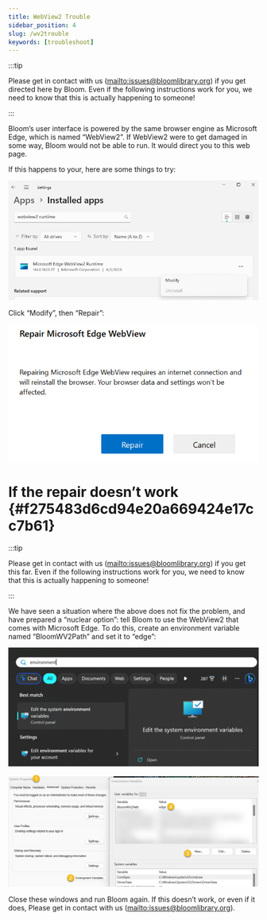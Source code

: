 ```yaml
---
title: WebView2 Trouble
sidebar_position: 4
slug: /wv2trouble
keywords: [troubleshoot]
---
```




:::tip

Please get in contact with us ([mailto:issues@bloomlibrary.org](mailto:issues@bloomlibrary.org)) if you get directed here by Bloom. Even if the following instructions work for you, we need to know that this is actually happening to someone!

:::




Bloom’s user interface is powered by the same browser engine as Microsoft Edge, which is named “WebView2”. If WebView2 were to get damaged in some way, Bloom would not be able to run.  It would direct you to this web page.


If this happens to your, here are some things to try:


![](./1735398459.png)


Click “Modify”, then “Repair”:


![](./1601555847.png)


# If the repair doesn’t work {#f275483d6cd94e20a669424e17cc7b61}


:::tip

Please get in contact with us ([mailto:issues@bloomlibrary.org](mailto:issues@bloomlibrary.org)) if you get this far. Even if the following instructions work for you, we need to know that this is actually happening to someone!

:::




We have seen a situation where the above does not fix the problem, and have prepared a “nuclear option”: tell Bloom to use the WebView2 that comes with Microsoft Edge.  To do this, create an environment variable named “BloomWV2Path” and set it to “edge”:


![](./266899542.png)


![](./1139571278.png)


Close these windows and run Bloom again.  If this doesn’t work, or even if it does, Please get in contact with us  ([mailto:issues@bloomlibrary.org](mailto:issues@bloomlibrary.org)).

